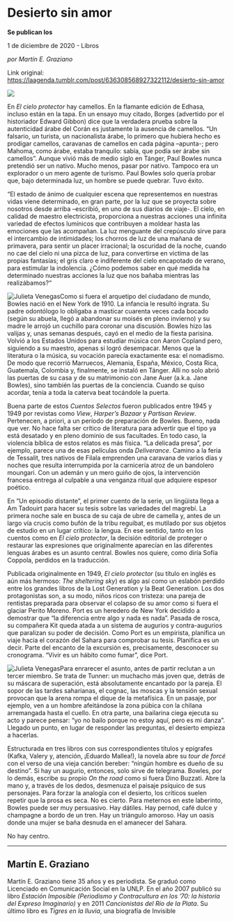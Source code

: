 # Desierto sin amor

**Se publican los**

1 de diciembre de 2020 - Libros

_por Martín E. Graziano_

Link original: https://laagenda.tumblr.com/post/636308568927322112/desierto-sin-amor

![](https://64.media.tumblr.com/eea2d757a76bd8c5c43db5a42d870260/5043485e467efd74-b1/s500x750/39ebed7dc6de562b36aa7dcd1b9c870b480b70c1.jpg)

En *El cielo protector* hay camellos. En la flamante edición de Edhasa, incluso están en la tapa. En un ensayo muy citado, Borges (advertido por el historiador Edward Gibbon) dice que la verdadera prueba sobre la autenticidad árabe del Corán es justamente la ausencia de camellos. “Un falsario, un turista, un nacionalista árabe, lo primero que hubiera hecho es prodigar camellos, caravanas de camellos en cada página –apunta-; pero Mahoma, como árabe, estaba tranquilo: sabía, que podía ser árabe sin camellos”. Aunque vivió más de medio siglo en Tánger, Paul Bowles nunca pretendió ser un nativo. Mucho menos, pasar por nativo. Tampoco era un explorador o un mero agente de turismo. Paul Bowles solo quería probar que, bajo determinada luz, un hombre se puede quebrar. Tuvo éxito.

“El estado de ánimo de cualquier escena que representemos en nuestras vidas viene determinado, en gran parte, por la luz que se proyecta sobre nosotros desde arriba –escribió, en uno de sus diarios de viaje-. El cielo, en calidad de maestro electricista, proporciona a nuestras acciones una infinita variedad de efectos lumínicos que contribuyen a moldear hasta las emociones que las acompañan. La luz menguante del crepúsculo sirve para el intercambio de intimidades; los chorros de luz de una mañana de primavera, para sentir un placer irracional; la oscuridad de la noche, cuando no cae del cielo ni una pizca de luz, para convertirse en víctima de las propias fantasías; el gris claro e indiferente del cielo encapotado de verano, para estimular la indolencia. ¿Cómo podemos saber en qué medida ha determinado nuestras acciones la luz que nos bañaba mientras las realizábamos?“

![Julieta Venegas](https://64.media.tumblr.com/6a45e1e1dae2659a6b111677eb7b0387/5043485e467efd74-21/s250x400/a9aca349e8b72eeb9135de13a3daa30f4f7896fd.jpg)Como si fuera el arquetipo del ciudadano de mundo, Bowles nació en el New York de 1910. La infancia le resultó ingrata. Su padre odontólogo lo obligaba a masticar cuarenta veces cada bocado (según su abuela, llegó a abandonar su moisés en pleno invierno) y su madre le arrojó un cuchillo para coronar una discusión. Bowles hizo las valijas y, unas semanas después, cayó en el medio de la fiesta parisina. Volvió a los Estados Unidos para estudiar música con Aaron Copland pero, siguiendo a su maestro, apenas si logró desempacar. Menos que la literatura o la música, su vocación parecía exactamente esa: el nomadismo. De modo que recorrió Marruecos, Alemania, España, México, Costa Rica, Guatemala, Colombia y, finalmente, se instaló en Tánger. Allí no solo abrió las puertas de su casa y de su matrimonio con Jane Auer (a.k.a. Jane Bowles), sino también las puertas de la conciencia. Cuando se quiso acordar, tenía a toda la caterva beat tocándole la puerta. 

Buena parte de estos *Cuentos Selectos* fueron publicados entre 1945 y 1949 por revistas como *View*, *Harper’s Bazaar* y *Partisan Review*. Pertenecen, a priori, a un período de preparación de Bowles. Bueno, nada que ver. No hace falta ser crítico de literatura para advertir que el tipo ya está desatado y en pleno dominio de sus facultades. En todo caso, la violencia bíblica de estos relatos es más física. “La delicada presa”, por ejemplo, parece una de esas películas onda *Deliverance*. Camino a la feria de Tessalit, tres nativos de Filala emprenden una caravana de varios días y noches que resulta interrumpida por la carnicería atroz de un bandolero moungari. Con un ademán y un mero guiño de ojos, la intervención francesa entrega al culpable a una venganza ritual que adquiere espesor poético.  

En “Un episodio distante”, el primer cuento de la serie, un lingüista llega a Am Tadouirt para hacer su tesis sobre las variedades del magrebí. La primera noche sale en busca de su caja de ubre de camella y, antes de un largo vía crucis como bufón de la tribu reguibat, es mutilado por sus objetos de estudio en un lugar crítico: la lengua. En ese sentido, tanto en los cuentos como en *El cielo protector*, la decisión editorial de proteger o restaurar las expresiones que originalmente aparecían en las diferentes lenguas árabes es un asunto central. Bowles nos quiere, como diría Sofía Coppola, perdidos en la traducción.

Publicada originalmente en 1949, *El cielo protector* (su título en inglés es aún más hermoso: *The sheltering sky*) es algo así como un eslabón perdido entre los grandes libros de la Lost Generation y la Beat Generation. Los dos protagonistas son, a su modo, niños ricos con tristeza: una pareja de rentistas preparada para observar el colapso de su amor como si fuera el glaciar Perito Moreno. Port es un heredero de New York decidido a demostrar que “la diferencia entre algo y nada es nada”. Pasada de rosca, su compañera Kit queda atada a un sistema de augurios y contra-augurios que paralizan su poder de decisión. Como Port es un empirista, planifica un viaje hacia el corazón del Sahara para comprobar su tesis. Planifica es un decir. Parte del encanto de la excursión es, precisamente, desconocer su cronograma. “Vivir es un hábito como fumar”, dice Port.

![Julieta Venegas](https://64.media.tumblr.com/29e18039745ff7232df2e5fb144489e3/5043485e467efd74-1e/s250x400/3597957aded9ddb2783063ed0c3eac0f435dc2cb.jpg)Para enrarecer el asunto, antes de partir reclutan a un tercer miembro. Se trata de Tunner: un muchacho más joven que, detrás de su máscara de superación, está absolutamente encantado por la pareja. El sopor de las tardes saharianas, el cognac, las moscas y la tensión sexual provocan que la arena rompa el dique de la metafísica. En un pasaje, por ejemplo, ven a un hombre afeitándose la zona púbica con la chilana arremangada hasta el cuello. En otra parte, una bailarina ciega ejecuta su acto y parece pensar: “yo no bailo porque no estoy aquí, pero es mi danza”. Llegado un punto, en lugar de responder las preguntas, el desierto empieza a hacerlas. 

Estructurada en tres libros con sus correspondientes títulos y epígrafes (Kafka, Valery y, atención, ¡Eduardo Mallea!), la novela abre su *tour de forcé* con el verso de una vieja canción bereber: “ningún hombre es dueño de su destino”. Si hay un augurio, entonces, solo sirve de telegrama. Bowles, por lo demás, escribe su propio *On the road* como si fuera Dino Buzzati. Abre la mano y, a través de los dedos, desmenuza el paisaje psíquico de sus personajes. Para forzar la analogía con el desierto, los críticos suelen repetir que la prosa es seca. No es cierto. Para meternos en este laberinto, Bowles puede ser muy persuasivo. Hay dátiles. Hay pernod, café dulce y champagne a bordo de un tren. Hay un triángulo amoroso. Hay un oasis donde una mujer se baña desnuda en el amanecer del Sahara. 

No hay centro. 



---

 Martín E. Graziano
-------------------

 Martín E. Graziano tiene 35 años y es periodista. Se graduó como Licenciado en Comunicación Social en la UNLP. En el año 2007 publicó su libro *Estación Imposible (Periodismo y Contracultura en los ’70: la historia del Expreso Imaginario)* y en 2011 *Cancionistas del Río de la Plata*. Su último libro es *Tigres en la lluvia*, una biografía de Invisible

